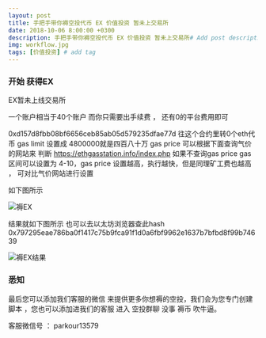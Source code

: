 ```yaml
---
layout: post
title: 手把手带你褥空投代币 EX 价值投资 暂未上交易所
date: 2018-10-06 8:00:00 +0300
description: 手把手带你褥空投代币 EX 价值投资 暂未上交易所# Add post description (optional)
img: workflow.jpg
tags: [价值投资] # add tag
---
```


### 开始 获得EX 

EX暂未上线交易所	

一个账户相当于40个账户 而你只需要出手续费 ， 还有0的平台费用即可

0xd157d8fbb08bf6656ceb85ab05d579235dfae77d  往这个合约里转0个eth代币  gas limit 设置成 4800000就是四百八十万
 gas price  可以根据下面查询气价的网站来 判断 https://ethgasstation.info/index.php 
 如果不查询gas price  gas区间可以设置为 4-10，gas price 设置越高，执行越快，但是同理矿工费也越高 ， 可对比气价网站进行设置
 
 
 如下图所示
 
 ![褥EX]({{site.baseurl}}/assets/img/2018-10-6-EX/褥EX.png)
 
  结果就如下图所示   也可以去以太坊浏览器查此hash  0x797295eae786ba0f1417c75b9fca91f1d0a6fbf9962e1637b7bfbd8f99b74639
 
 ![褥EX结果]({{site.baseurl}}/assets/img/2018-10-6-EX/褥EX结果.png)
  
###  悉知

最后您可以添加我们客服的微信  来提供更多你想褥的空投，我们会为您专门创建脚本  ，您也可以添加进我们的客服 进入 空投群聊 没事 褥币 吹牛逼。

客服微信号 ：   parkour13579
